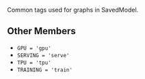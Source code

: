 
Common tags used for graphs in SavedModel.
## Other Members
- `GPU = 'gpu'`
- `SERVING = 'serve'`
- `TPU = 'tpu'`
- `TRAINING = 'train'`
